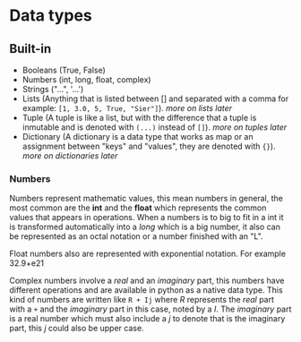 # Data types

## Built-in

* Booleans (True, False)
* Numbers (int, long, float, complex)
* Strings ("...", '...')
* Lists (Anything that is listed between \[\] and separated with a comma for example: `[1, 3.0, 5, True, "Sier"]`). _more on lists later_ 
* Tuple (A tuple is like a list, but with the difference that a tuple is inmutable and is denoted with  `(...)` instead of `[]`). _more on tuples later_
* Dictionary (A dictionary is a data type that works as map or an assignment between "keys" and "values", they are denoted with `{}`). _more on dictionaries later_


### Numbers

Numbers represent mathematic values, this mean numbers in general, the most common are the **int** and the **float** which represents the common values that appears in operations. When a numbers is to big to fit in a int it is transformed automatically into a _long_ which is a big number, it also can be represented as an octal notation or a number finished with an "L".

Float numbers also are represented with exponential notation. For example 32.9+e21 

Complex numbers involve a _real_ and an _imaginary_ part, this numbers have different operations and are available in python as a native data type. This kind of numbers are written like `R + Ij` where _R_ represents the _real_ part with a `+` and the _imaginary_ part in this case, noted by a _I_. The _imaginary_ part is a real number which must also include a _j_ to denote that is the imaginary part, this _j_ could also be upper case.  

 
